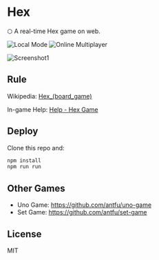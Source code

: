 # Hex

⬡ A real-time Hex game on web.

![Local Mode](https://img.shields.io/badge/local-finished-green.svg)
![Online Multiplayer](https://img.shields.io/badge/online-finished-green.svg)

![Screenshot1](https://cloud.githubusercontent.com/assets/11247099/20013449/1e8e0296-a2ee-11e6-8d16-97131efa5a7f.png)

## Rule

Wikipedia: [Hex_(board_game)][1]

In-game Help: [Help - Hex Game](https://hex.antnf.com/help)

## Deploy

Clone this repo and:

```sh
npm install
npm run run
```

## Other Games
- Uno Game: https://github.com/antfu/uno-game
- Set Game: https://github.com/antfu/set-game

## License

MIT

[1]: https://en.wikipedia.org/wiki/Hex_(board_game)
